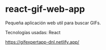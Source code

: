 # react-gif-web-app

Pequeña aplicación web util para buscar GIFs.

Tecnologías usadas: React

https://gifexpertapp-dnl.netlify.app/
